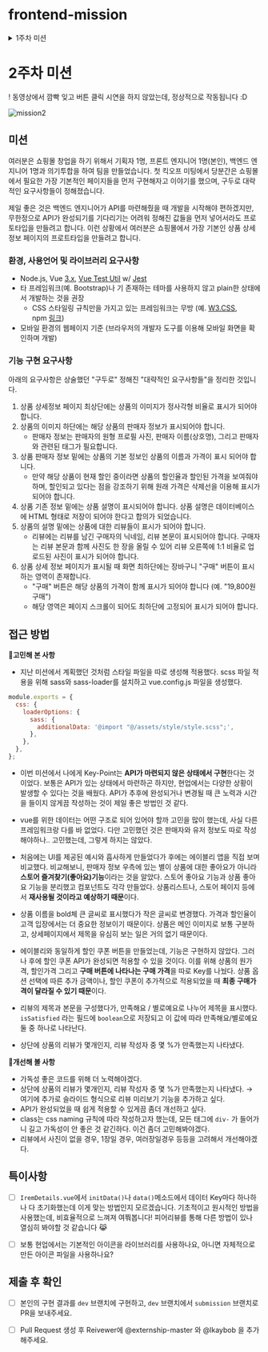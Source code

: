 # frontend-mission
<details>
<summary>1주차 미션</summary>
<div markdown="1">    
    
# 1주차: 개발환경 설정 & Warm up
- 아래 문서를 Notion에서 읽고싶다면 👉 [노션에서 읽기](https://www.notion.so/1-_-b8ec859219674b14b3402a28a88028c4)
# 출제자의 의도

- 공식문서의 내용을 읽고 직접 실습해보며 Vue.js의 핵심적인 특성들을 이해하고, 이를 응용해 주어진 요구사항을 구현할 수 있어야 합니다.
- 원활한 협업을 위해 간단한 요구사항을 Test-driven Development 기법을 활용해 구현할 수 있어야 합니다.
- Vue.js에 대한 설정뿐만 아니라, Lint, Language Server, 그리고 Scaffolding 도구에 대한 이해와 필요성을 느끼고, 이들을 IDE/Editor의 Extension(Plugin)을 통해 활용할 수 있어야 합니다.

# 학습 목표

- Vue.js 공식문서에서 소개하는 예제들을 확인하여 기본적인 특성과 문법을 이해할 수 있습니다.
- 주어진 요구사항들을 Test-drive Development 방법론을 적용해 개발하는 것을 실습합니다.
- 자신의 개발 생산성을 높이면서 좋은 코드를 작성하는 것을 도와주는 도구들을 직접 찾아 준비할 수 있습니다.

# 미션

본 강의에서 프로젝트를 진행하기 위한 개발 환경 설정을 진행합니다. vue-cli를 이용해 Vue.js 개발을 위한 보일러플레이트 코드를 생성하고, 일부를 수정하여 개발 서버를 통해 결과를 확인하고 깃 저장소에 커밋/푸시를 할 것입니다.

## 간단한 문자열 회전 기능 구현해보기

### 환경, 사용언어 및 라이브러리 요구사항

- Node.js: [LTS 버전 권장](https://nodejs.org/en/download/), 패키지 매니저 설치 확인 필요(NPM/Yarn)
- Vue 버전: [3.x](http://v3.vuejs.org/)
- 테스트 프레임워크: [Vue Test Util](https://next.vue-test-utils.vuejs.org/guide/essentials/a-crash-course.html) w/ [Jest](https://jestjs.io/docs/getting-started)
- IDE/에디터: [VS Code](https://code.visualstudio.com/download) 권장 (타 IDE/에디터 사용해도 무방)
    - VS Code 사용시 권장 Extension: octref.vetur, dbaeumer.vscode-eslint sysoev.language-stylus, eg2.vscode-npm-script (Yarn 사용시 gamunu.vscode-yarn), orta.vscode-jest

### 기능 구현 요구사항

1. 제공된 Boilerplate 코드를 개발 서버의 첫 페이지에서 로고와 “Welcome to Your Vue.js App”이라는 문구 밑에 문자열 입력란(이하 input)과 버튼이 있습니다.
2. input은 첫 로딩시 빈 문자열을 가지고 있으며, input에서 입력한 값은 실시간으로 반영되어 바로 밑에 표시가 되어야 합니다.
3. 버튼을 누르면 input에 입력된 문자열과 바로 밑에 표시되는 문자열이 왼쪽으로 1칸씩 회전합니다
- 예. Projectlion 라는 입력값이 있을 때 버튼 1회 클릭 → rojectlionP 로 변경
1. (심화) 또 다른 버튼을 만들어, 이 버튼을 누르면 input에 입력된 문자열과 이 버튼을 누른 횟수를 보여주는 알림창을 띄워보세요.

### TDD에 따른 미션 필수 구현 기능 실패 테스트

---

**TODO LIST**

- **텍스트 회전 기능**
1. 회전 버튼을 누르면 input에 입력된 문자열의 맨 처음 문자가 삭제된다.
2. 삭제된 문자는 문자열의 맨 끝으로 추가된다.
- **알림창 기능**
1. 알림 버튼을 누르면 현재 input의 문자열과 버튼을 누른 횟수가 알림창에 나타난다.
2. 알림버튼을 누를 때마다 버튼을 누른 횟수가 1씩 증가한다.

위의 To do list를 토대로 테스트 코드를 작성했다.
크게 두 기능으로 나누어 안에 세부 테스트를 진행한다.
추가적으로 두 기능을 모두 실행하는 테스트도 작성했다 😀

알림창 기능을 확인할 때에는 알림 버튼 클릭 시 호출되는 함수가 작동되었는지
`jest.spyOn(wrapper.vm, 'alert');
spyOn()` 을 활용해 작성했는데, 최선의 방법인지는 모르겠다.
실제로 **알림창이 뜨는지** 테스트하면 더 좋을 것 같은데, 이건 좀 더 공부해봐야겠다..!
(아래에 고민 후, 바뀐 생각을 작성했다.)

### 🔷고민해 본 **사항**

알림 기능 구현시, alert를 사용하면 에러가 발생한다.
ESLint 룰에 명시되어 있기 때문이다. 
모달을 사용하려다 모달보다는 알림창의 기능을 요구하고 있다고 생각해 모달은 사용하지 않았다.

나는 [@kyvg/vue3-notification](https://www.npmjs.com/package/@kyvg/vue3-notification) 를 사용해 알림창을 나타냈다.
기본 알림창을 안 좋아하기도 한다.. 유저 입장에서 기본 알림창이 뜨면 만족도가 낮다고 생각하기 때문이다. 그리고 평가 및 채점하는 입장에서 카운트가 증가하는 것을 확인하기 위해 **매번 알림창의 확인 버튼을 누르는 것이 번거로울 것이라 생각**해서 확인버튼을 누르지 않아도 되는 이 패키지를 선택했다. 

(똑똑한 개발자들이 간편하게 만들어 둔 라이브러리를 사용하는 것이 난 굉장히 효율적이라고 생각하는데, 단점도 분명 있을 것이라고 생각해 검색해본 결과 이런 포스팅을 읽었다. [포스팅 확인하기](https://hyeonukdev.github.io/2020/05/07/Engineer_Information_Processing/ch17_%EC%9D%91%EC%9A%A9SW%EA%B8%B0%EC%B4%88%EA%B8%B0%EC%88%A0%ED%99%9C%EC%9A%A9/%EA%B8%B0%EB%B3%B8%EA%B0%9C%EB%B0%9C%ED%99%98%EA%B2%BD%EA%B5%AC%EC%B6%95/%ED%8C%A8%ED%82%A4%EC%A7%80/)
포스팅에 언급된 단점을 항상 고려하고 패키지에 대한 완벽한 이해 후 사용해야겠다.)

### 🔷**개선해 볼 사항**

아직 Vue.js가 익숙치 않지만 Vue.js에도 state를 사용할 수 있음을 알게 되었다. 
재사용성을 위해 **컴포지션 API**를 공부해 활용해봐야겠다. 

테스트 코드에서 같은 기능을 하는 const 상수를 계속 선언하고 있다.
나름의 이유는 있다. 이전의 테스트 코드를 봤던 기억으로는, 각각의 테스트를 **독립적으로** 진행하기 위해 새로 선언해서 했던 기억이 있는데, 올바른 방법인지는 확실치 않다.
기억에 의존하지 않고 공식문서와 확실한 레퍼런스를 통해 개선해봐야겠다.

추가적으로 테스트 코드부터 작성하는 TDD 방법론을 처음 사용해봐서 꽤나 애를 먹었다.
컴포넌트를 구현하다 보면 자연스레 테스트 코드도 수정되기 마련이었는데, 
이게 맞는 방법인지 꼭 여쭤보고!! **제대로 된 TDD를 체화**할 수 있도록 노력해야겠다.

첫 미션이라 스타일을 컴포넌트 파일의 style scope에 작성했다.
다음주에는 스타일은 따로 파일에 작성해 적용시켜 볼 예정이다.

</div>
</details>

# 2주차 미션 
 ! 동영상에서 깜빡 잊고 버튼 클릭 시연을 하지 않았는데, 정상적으로 작동됩니다 :D
 
 ![mission2](https://user-images.githubusercontent.com/50609368/149669413-61f01125-abfe-494a-8aa7-d3c8add2e26b.gif)

 ## **미션**

여러분은 쇼핑몰 창업을 하기 위해서 기획자 1명, 프론트 엔지니어 1명(본인), 백엔드 엔지니어 1명과 의기투합을 하여 팀을 만들었습니다. 첫 킥오프 미팅에서 당분간은 쇼핑몰에서 필요한 가장 기본적인 페이지들을 먼저 구현해자고 이야기를 했으며, 구두로 대략적인 요구사항들이 정해졌습니다.

제일 좋은 것은 백엔드 엔지니어가 API를 마련해줬을 때 개발을 시작해야 편하겠지만, 무한정으로 API가 완성되기를 기다리기는 어려워 정해진 값들을 먼저 넣어서라도 프로토타입을 만들려고 합니다. 이런 상황에서 여러분은 쇼핑몰에서 가장 기본인 상품 상세정보 페이지의 프로트타입을 만들려고 합니다.

### **환경, 사용언어 및 라이브러리 요구사항**

- Node.js, Vue [3.x](http://v3.vuejs.org/), [Vue Test Util](https://next.vue-test-utils.vuejs.org/guide/essentials/a-crash-course.html) w/ [Jest](https://jestjs.io/docs/getting-started)
- 타 프레임워크(예. Bootstrap)나 기 존재하는 테마를 사용하지 않고 plain한 상태에서 개발하는 것을 권장
    - CSS 스타일링 규칙만을 가지고 있는 프레임워크는 무방 (예. [W3.CSS](https://www.w3schools.com/w3css/default.asp), npm [링크](https://github.com/vitorlans/w3-css))
- 모바일 환경의 웹페이지 기준 (브라우저의 개발자 도구를 이용해 모바일 화면을 확인하며 개발)

### **기능 구현 요구사항**

아래의 요구사항은 상술했던 "구두로" 정해진 "대략적인 요구사항들"을 정리한 것입니다.

1. 상품 상세정보 페이지 최상단에는 상품의 이미지가 정사각형 비율로 표시가 되어야 합니다.
2. 상품의 이미지 하단에는 해당 상품의 판매자 정보가 표시되어야 합니다.
    - 판매자 정보는 판매자의 원형 프로필 사진, 판매자 이름(상호명), 그리고 판매자와 관련된 태그가 필요합니다.
3. 상품 판매자 정보 밑에는 상품의 기본 정보인 상품의 이름과 가격이 표시 되어야 합니다.
    - 만약 해당 상품이 현재 할인 중이라면 상품의 할인율과 할인된 가격을 보여줘야 하며, 할인되고 있다는 점을 강조하기 위해 원래 가격은 삭제선을 이용해 표시가 되어야 합니다.
4. 상품 기존 정보 밑에는 상품 설명이 표시되어야 합니다. 상품 설명은 데이터베이스에 HTML 형태로 저장이 되어야 한다고 합의가 되었습니다.
5. 상품의 설명 밑에는 상품에 대한 리뷰들이 표시가 되어야 합니다.
    - 리뷰에는 리뷰를 남긴 구매자의 닉네임, 리뷰 본문이 표시되어야 합니다. 구매자는 리뷰 본문과 함께 사진도 한 장을 올릴 수 있어 리뷰 오른쪽에 1:1 비율로 업로드된 사진이 표시가 되어야 합니다.
6. 상품 상세 정보 페이지가 표시될 때 화면 최하단에는 장바구니 "구매" 버튼이 표시하는 영역이 존재합니다.
    - "구매" 버튼은 해당 상품의 가격이 함께 표시가 되어야 합니다 (예. "19,800원 구매")
    - 해당 영역은 페이지 스크롤이 되어도 최하단에 고정되어 표시가 되어야 합니다.
 
## 접근 방법

🔷**고민해 본 사항**

- 지난 미션에서 계획했던 것처럼 스타일 파일을 따로 생성해 적용했다.
scss 파일 적용을 위해 sass와 sass-loader를 설치하고 vue.config.js 파일을 생성했다.

```jsx
module.exports = {
  css: {
    loaderOptions: {
      sass: {
        additionalData: '@import "@/assets/style/style.scss";',
      },
    },
  },
};
```

- 이번 미션에서 나에게 Key-Point는 **API가 마련되지 않은 상태에서 구현**한다는 것이었다.
보통은 API가 있는 상태에서 마련하곤 하지만, 현업에서는 다양한 상황이 발생할 수 있다는 것을 배웠다. API가 추후에 완성되거나 변경될 때 큰 노력과 시간을 들이지 않게끔 작성하는 것이 제일 좋은 방법인 것 같다.

- vue를 위한 데이터는 어떤 구조로 되어 있어야 할까 고민을 많이 했는데, 사실 다른 프레임워크랑 다를 바 없었다. 다만 고민했던 것은 판매자와 유저 정보도 따로 작성해야하나.. 고민했는데, 그렇게 하지는 않았다.
- 처음에는 UI를 제공된 예시와 흡사하게 만들었다가 후에는 에이블리 앱을 직접 보며 비교했다.
비교해보니, 판매자 정보 우측에 있는 별이 상품에 대한 좋아요가 아니라 **스토어 즐겨찾기(좋아요)기능**이라는 것을 알았다.
스토어 좋아요 기능과 상품 좋아요 기능을 분리했고 컴포넌트도 각각 만들었다.
상품리스트나, 스토어 페이지 등에서 **재사용될 것이라고 예상하기 때문**이다.
- 상품 이름을 bold체 큰 글씨로 표시했다가 작은 글씨로 변경했다.
가격과 할인율이 고객 입장에서는 더 중요한 정보이기 때문이다.
상품은 메인 이미지로 보통 구분하고, 상세페이지에서 제목을 유심히 보는 일은 거의 없기 때문이다.
- 에이블리와 동일하게 할인 쿠폰 버튼을 만들었는데, 기능은 구현하지 않았다.
그러나 후에 할인 쿠폰 API가 완성되면 적용할 수 있을 것이다.
이를 위해 상품의 원가격, 할인가격 그리고 **구매 버튼에 나타나는 구매 가격**을 따로 Key를 나눴다.
상품 옵션 선택에 따른 추가 금액이나, 할인 쿠폰이 추가적으로 적용되었을 때 **최종 구매가격이 달라질 수 있기 때문**이다.
- 리뷰의 제목과 본문을 구성했다가, 만족해요 / 별로예요로 나누어 제목을 표시했다.
`isSatisfied` 라는 필드에 `boolean`으로 저장되고 이 값에 따라 만족해요/별로예요 둘 중 하나로 나타난다.
- 상단에 상품의 리뷰가 몇개인지, 리뷰 작성자 중 몇 %가 만족했는지 나타냈다.

🔷**개선해 볼 사항**

- 가독성 좋은 코드를 위해 더 노력해야겠다.
- 상단에 상품의 리뷰가 몇개인지, 리뷰 작성자 중 몇 %가 만족했는지 나타냈다.
→ 여기에 추가로 슬라이드 형식으로 리뷰 미리보기 기능을 추가하고 싶다.
- API가 완성되었을 때 쉽게 적용할 수 있게끔 좀더 개선하고 싶다.
- class는 css naming 규칙에 따라 작성하고자 했는데, 모든 태그에 `div-` 가 들어가니 길고 가독성이 안 좋은 것 같긴하다. 이건 좀더 고민해봐야겠다.
- 리뷰에서 사진이 없을 경우, 1장일 경우, 여러장일경우 등등을 고려해서 개선해야겠다.

## 특이사항

* [ ] `IremDetails.vue`에서 `initData()`나 `data()`메소드에서 데이터 Key마다 하나하나 다 초기화했는데 이게 맞는 방법인지 모르겠습니다. 기초적이고 원시적인 방법을 사용했는데, 비효율적으로 느껴져 여쭤봅니다! 피어리뷰를 통해 다른 방법이 있나 열심히 봐야할 것 같습니다 :joy_cat: 
* [ ] 보통 현업에서는 기본적인 아이콘을 라이브러리를 사용하나요, 아니면 자체적으로 만든 아이콘 파일을 사용하나요?


## 제출 후 확인

* [ ] 본인의 구현 결과를 `dev` 브랜치에 구현하고, `dev` 브랜치에서 `submission` 브랜치로 PR을 보내주세요.
* [ ] Pull Request 생성 후 Reivewer에 @externship-master 와 @lkaybob 을 추가해주세요.


